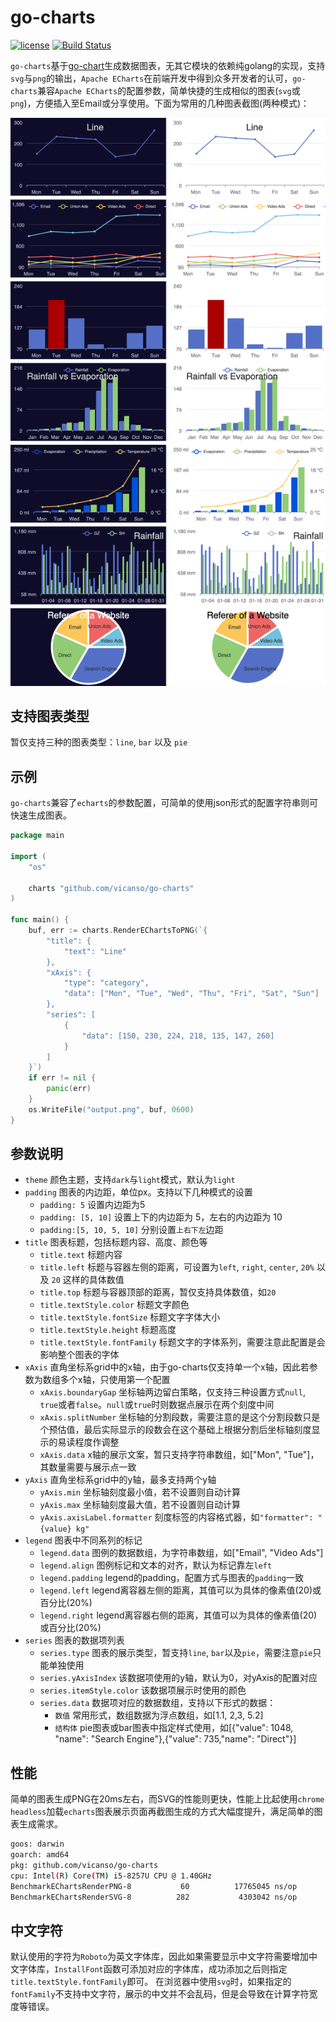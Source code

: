 # go-charts

[![license](https://img.shields.io/badge/license-MIT-blue.svg)](https://github.com/vicanso/go-charts/blob/master/LICENSE)
[![Build Status](https://github.com/vicanso/go-charts/workflows/Test/badge.svg)](https://github.com/vicanso/go-charts/actions)

`go-charts`基于[go-chart](https://github.com/wcharczuk/go-chart)生成数据图表，无其它模块的依赖纯golang的实现，支持`svg`与`png`的输出，`Apache ECharts`在前端开发中得到众多开发者的认可，`go-charts`兼容`Apache ECharts`的配置参数，简单快捷的生成相似的图表(`svg`或`png`)，方便插入至Email或分享使用。下面为常用的几种图表截图(两种模式)：

![go-charts](./assets/go-charts.png)

## 支持图表类型

暂仅支持三种的图表类型：`line`, `bar` 以及 `pie`


## 示例

`go-charts`兼容了`echarts`的参数配置，可简单的使用json形式的配置字符串则可快速生成图表。

```go
package main

import (
	"os"

	charts "github.com/vicanso/go-charts"
)

func main() {
	buf, err := charts.RenderEChartsToPNG(`{
		"title": {
			"text": "Line"
		},
		"xAxis": {
			"type": "category",
			"data": ["Mon", "Tue", "Wed", "Thu", "Fri", "Sat", "Sun"]
		},
		"series": [
			{
				"data": [150, 230, 224, 218, 135, 147, 260]
			}
		]
	}`)
	if err != nil {
		panic(err)
	}
	os.WriteFile("output.png", buf, 0600)
}
```

## 参数说明

- `theme` 颜色主题，支持`dark`与`light`模式，默认为`light`
- `padding` 图表的内边距，单位px。支持以下几种模式的设置
  - `padding: 5` 设置内边距为5
  - `padding: [5, 10]` 设置上下的内边距为 5，左右的内边距为 10
  - `padding:[5, 10, 5, 10]` 分别设置`上右下左`边距
- `title` 图表标题，包括标题内容、高度、颜色等
  - `title.text` 标题内容
  - `title.left` 标题与容器左侧的距离，可设置为`left`, `right`, `center`, `20%` 以及 `20` 这样的具体数值
  - `title.top` 标题与容器顶部的距离，暂仅支持具体数值，如`20`
  - `title.textStyle.color` 标题文字颜色
  - `title.textStyle.fontSize` 标题文字字体大小
  - `title.textStyle.height` 标题高度
  - `title.textStyle.fontFamily` 标题文字的字体系列，需要注意此配置是会影响整个图表的字体
- `xAxis` 直角坐标系grid中的x轴，由于go-charts仅支持单一个x轴，因此若参数为数组多个x轴，只使用第一个配置
  - `xAxis.boundaryGap` 坐标轴两边留白策略，仅支持三种设置方式`null`, `true`或者`false`。`null`或`true`时则数据点展示在两个刻度中间
  - `xAxis.splitNumber` 坐标轴的分割段数，需要注意的是这个分割段数只是个预估值，最后实际显示的段数会在这个基础上根据分割后坐标轴刻度显示的易读程度作调整
  - `xAxis.data` x轴的展示文案，暂只支持字符串数组，如["Mon", "Tue"]，其数量需要与展示点一致
- `yAxis` 直角坐标系grid中的y轴，最多支持两个y轴
  - `yAxis.min` 坐标轴刻度最小值，若不设置则自动计算
  - `yAxis.max` 坐标轴刻度最大值，若不设置则自动计算
  - `yAxis.axisLabel.formatter` 刻度标签的内容格式器，如`"formatter": "{value} kg"`
- `legend` 图表中不同系列的标记
  - `legend.data` 图例的数据数组，为字符串数组，如["Email", "Video Ads"]
  - `legend.align` 图例标记和文本的对齐，默认为标记靠左`left`
  - `legend.padding` legend的padding，配置方式与图表的`padding`一致
  - `legend.left` legend离容器左侧的距离，其值可以为具体的像素值(20)或百分比(20%)
  - `legend.right` legend离容器右侧的距离，其值可以为具体的像素值(20)或百分比(20%)
- `series` 图表的数据项列表
  - `series.type` 图表的展示类型，暂支持`line`, `bar`以及`pie`，需要注意`pie`只能单独使用
  - `series.yAxisIndex` 该数据项使用的y轴，默认为0，对yAxis的配置对应
  - `series.itemStyle.color` 该数据项展示时使用的颜色 
  - `series.data` 数据项对应的数据数组，支持以下形式的数据：
    - `数值` 常用形式，数组数据为浮点数组，如[1.1, 2,3, 5.2]
    - `结构体` pie图表或bar图表中指定样式使用，如[{"value": 1048, "name": "Search Engine"},{"value": 735,"name": "Direct"}]

## 性能


简单的图表生成PNG在20ms左右，而SVG的性能则更快，性能上比起使用`chrome headless`加载`echarts`图表展示页面再截图生成的方式大幅度提升，满足简单的图表生成需求。

```bash
goos: darwin
goarch: amd64
pkg: github.com/vicanso/go-charts
cpu: Intel(R) Core(TM) i5-8257U CPU @ 1.40GHz
BenchmarkEChartsRenderPNG-8           60          17765045 ns/op         2492854 B/op       1007 allocs/op
BenchmarkEChartsRenderSVG-8          282           4303042 ns/op        32622688 B/op       2983 allocs/op
```

## 中文字符

默认使用的字符为`Roboto`为英文字体库，因此如果需要显示中文字符需要增加中文字体库，`InstallFont`函数可添加对应的字体库，成功添加之后则指定`title.textStyle.fontFamily`即可。
在浏览器中使用`svg`时，如果指定的`fontFamily`不支持中文字符，展示的中文并不会乱码，但是会导致在计算字符宽度等错误。
